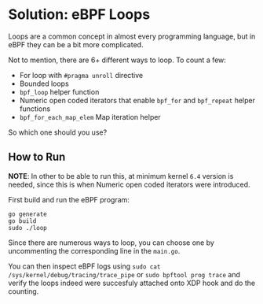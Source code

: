 # Solution: eBPF Loops

Loops are a common concept in almost every programming language, but in eBPF they can be a bit more complicated. 

Not to mention, there are 6+ different ways to loop. To count a few:

- For loop with `#pragma unroll` directive
- Bounded loops
- `bpf_loop` helper function
- Numeric open coded iterators that enable `bpf_for` and `bpf_repeat` helper functions
- `bpf_for_each_map_elem` Map iteration helper

So which one should you use?

## How to Run

**NOTE**: In other to be able to run this, at minimum kernel `6.4` version is needed, since this is when Numeric open coded iterators were introduced.

First build and run the eBPF program:
```
go generate
go build
sudo ./loop
```

Since there are numerous ways to loop, you can choose one by uncommenting the corresponding line in the `main.go`. 

You can then inspect eBPF logs using `sudo cat /sys/kernel/debug/tracing/trace_pipe` or `sudo bpftool prog trace` and verify the loops indeed were succesfuly attached onto XDP hook and do the counting.
